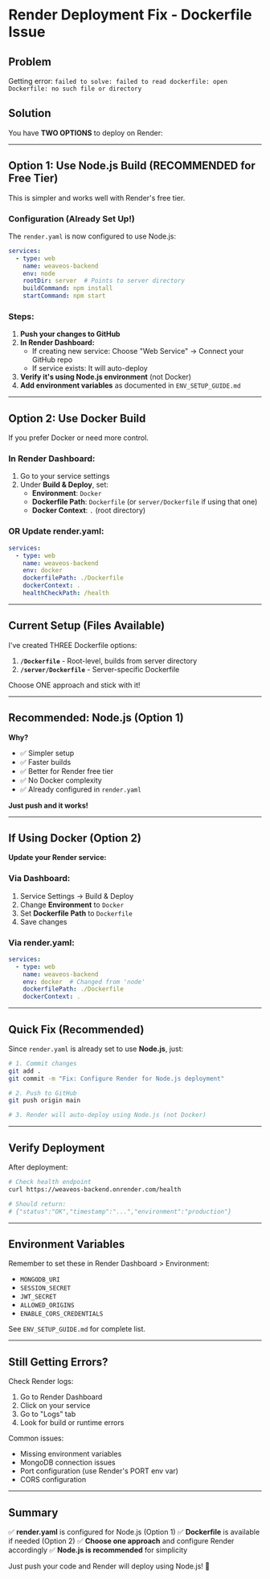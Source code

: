 # Render Deployment Fix - Dockerfile Issue

## Problem
Getting error: `failed to solve: failed to read dockerfile: open Dockerfile: no such file or directory`

## Solution

You have **TWO OPTIONS** to deploy on Render:

---

## Option 1: Use Node.js Build (RECOMMENDED for Free Tier)

This is simpler and works well with Render's free tier.

### Configuration (Already Set Up!)

The `render.yaml` is now configured to use Node.js:

```yaml
services:
  - type: web
    name: weaveos-backend
    env: node
    rootDir: server  # Points to server directory
    buildCommand: npm install
    startCommand: npm start
```

### Steps:
1. **Push your changes to GitHub**
2. **In Render Dashboard:**
   - If creating new service: Choose "Web Service" → Connect your GitHub repo
   - If service exists: It will auto-deploy
3. **Verify it's using Node.js environment** (not Docker)
4. **Add environment variables** as documented in `ENV_SETUP_GUIDE.md`

---

## Option 2: Use Docker Build

If you prefer Docker or need more control.

### In Render Dashboard:

1. Go to your service settings
2. Under **Build & Deploy**, set:
   - **Environment**: `Docker`
   - **Dockerfile Path**: `Dockerfile` (or `server/Dockerfile` if using that one)
   - **Docker Context**: `.` (root directory)

### OR Update render.yaml:

```yaml
services:
  - type: web
    name: weaveos-backend
    env: docker
    dockerfilePath: ./Dockerfile
    dockerContext: .
    healthCheckPath: /health
```

---

## Current Setup (Files Available)

I've created THREE Dockerfile options:

1. **`/Dockerfile`** - Root-level, builds from server directory
2. **`/server/Dockerfile`** - Server-specific Dockerfile

Choose ONE approach and stick with it!

---

## Recommended: Node.js (Option 1)

**Why?**
- ✅ Simpler setup
- ✅ Faster builds
- ✅ Better for Render free tier
- ✅ No Docker complexity
- ✅ Already configured in `render.yaml`

**Just push and it works!**

---

## If Using Docker (Option 2)

**Update your Render service:**

### Via Dashboard:
1. Service Settings → Build & Deploy
2. Change **Environment** to `Docker`
3. Set **Dockerfile Path** to `Dockerfile`
4. Save changes

### Via render.yaml:
```yaml
services:
  - type: web
    name: weaveos-backend
    env: docker  # Changed from 'node'
    dockerfilePath: ./Dockerfile
    dockerContext: .
```

---

## Quick Fix (Recommended)

Since `render.yaml` is already set to use **Node.js**, just:

```bash
# 1. Commit changes
git add .
git commit -m "Fix: Configure Render for Node.js deployment"

# 2. Push to GitHub
git push origin main

# 3. Render will auto-deploy using Node.js (not Docker)
```

---

## Verify Deployment

After deployment:

```bash
# Check health endpoint
curl https://weaveos-backend.onrender.com/health

# Should return:
# {"status":"OK","timestamp":"...","environment":"production"}
```

---

## Environment Variables

Remember to set these in Render Dashboard > Environment:

- `MONGODB_URI`
- `SESSION_SECRET`
- `JWT_SECRET`
- `ALLOWED_ORIGINS`
- `ENABLE_CORS_CREDENTIALS`

See `ENV_SETUP_GUIDE.md` for complete list.

---

## Still Getting Errors?

Check Render logs:
1. Go to Render Dashboard
2. Click on your service
3. Go to "Logs" tab
4. Look for build or runtime errors

Common issues:
- Missing environment variables
- MongoDB connection issues
- Port configuration (use Render's PORT env var)
- CORS configuration

---

## Summary

✅ **render.yaml** is configured for Node.js (Option 1)
✅ **Dockerfile** is available if needed (Option 2)
✅ **Choose one approach** and configure Render accordingly
✅ **Node.js is recommended** for simplicity

Just push your code and Render will deploy using Node.js! 🚀
